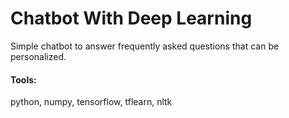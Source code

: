 # Chatbot With Deep Learning

Simple chatbot to answer frequently asked questions that can be personalized.

#### Tools:
  python, numpy, tensorflow, tflearn, nltk
